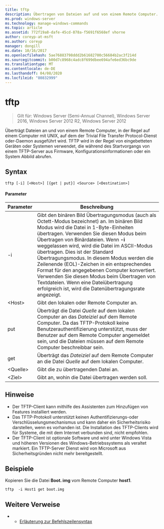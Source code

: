 ```yaml
---
title: tftp
description: Übertragen von Dateien auf und von einem Remote Computer.
ms.prod: windows-server
ms.technology: manage-windows-commands
ms.topic: article
ms.assetid: 772f19a8-dafe-45cd-878a-f5691f6568ef vhorne
author: coreyp-at-msft
ms.author: coreyp
manager: dongill
ms.date: 10/16/2017
ms.openlocfilehash: 5ae76883798ddd2b61682700c56684b2ac3f214d
ms.sourcegitcommit: b00d7c8968c4adc8f699dbee694afe6ed36bc9de
ms.translationtype: MT
ms.contentlocale: de-DE
ms.lasthandoff: 04/08/2020
ms.locfileid: "80832999"
---
```

# <a name="tftp"></a>tftp

>Gilt für: Windows Server (Semi-Annual Channel), Windows Server 2016, Windows Server 2012 R2, Windows Server 2012

Überträgt Dateien an und von einem Remote Computer, in der Regel auf einem Computer mit UNIX, auf dem der Trivial File Transfer Protocol-Dienst oder-Daemon ausgeführt wird. TFTP wird in der Regel von eingebetteten Geräten oder Systemen verwendet, die während des Startvorgangs von einem TFTP-Server aus Firmware, Konfigurationsinformationen oder ein System Abbild abrufen.   

## <a name="syntax"></a>Syntax  
```  
tftp [-i] [<Host>] [{get | put}] <Source> [<Destination>]  
```  

#### <a name="parameters"></a>Parameter  
|Parameter|Beschreibung|  
|-------|--------|  
|-i|Gibt den binären Bild Übertragungsmodus (auch als Octett-Modus bezeichnet) an. Im binären Bild Modus wird die Datei in 1-Byte-Einheiten übertragen. Verwenden Sie diesen Modus beim Übertragen von Binärdateien. Wenn **-i** weggelassen wird, wird die Datei im ASCII-Modus übertragen. Dies ist der Standard Übertragungsmodus. In diesem Modus werden die Zeilenende (EOL)-Zeichen in ein entsprechendes Format für den angegebenen Computer konvertiert. Verwenden Sie diesen Modus beim Übertragen von Textdateien. Wenn eine Dateiübertragung erfolgreich ist, wird die Datenübertragungsrate angezeigt.|  
|\<Host\>|Gibt den lokalen oder Remote Computer an.|  
|put|Überträgt die Datei *Quelle* auf dem lokalen Computer an das *Dateiziel* auf dem Remote Computer. Da das TFTP-Protokoll keine Benutzerauthentifizierung unterstützt, muss der Benutzer auf dem Remote Computer angemeldet sein, und die Dateien müssen auf dem Remote Computer beschreibbar sein.|  
|get|Überträgt das *Dateiziel* auf dem Remote Computer an die Datei *Quelle* auf dem lokalen Computer.|  
|\<Quelle\>|Gibt die zu übertragenden Datei an.|  
|\<Ziel\>|Gibt an, wohin die Datei übertragen werden soll.|  

## <a name="remarks"></a>Hinweise  
-   Der TFTP-Client kann mithilfe des Assistenten zum Hinzufügen von Features installiert werden.  
-   Das TFTP-Protokoll unterstützt keinen Authentifizierungs-oder Verschlüsselungsmechanismus und kann daher ein Sicherheitsrisiko darstellen, wenn es vorhanden ist. Die Installation des TFTP-Clients wird für Systeme, die mit dem Internet verbunden sind, nicht empfohlen.  
-   Der TFTP-Client ist optionale Software und wird unter Windows Vista und höheren Versionen des Windows-Betriebssystems als veraltet markiert. Ein TFTP-Server Dienst wird von Microsoft aus Sicherheitsgründen nicht mehr bereitgestellt.  

## <a name="examples"></a><a name="BKMK_Examples"></a>Beispiele  
Kopieren Sie die Datei **Boot. img** vom Remote Computer **host1**.  
```  
tftp  -i Host1 get boot.img  
```  

## <a name="additional-references"></a>Weitere Verweise  
-   - [Erläuterung zur Befehlszeilensyntax](command-line-syntax-key.md)  
